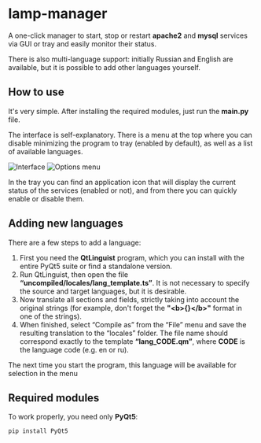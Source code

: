 # lamp-manager
A one-click manager to start, stop or restart **apache2** and **mysql** services via GUI or tray and easily monitor their status.
 
There is also multi-language support: initially Russian and English are available, but it is possible to add other languages yourself.

How to use
---
It's very simple. After installing the required modules, just run the **main.py** file.

The interface is self-explanatory. There is a menu at the top where you can disable minimizing the program to tray (enabled by default), as well as a list of available languages. 

![Interface](https://github.com/user-attachments/assets/6b0d0ad0-6331-487f-b2dc-ce1ca3036b9b)
![Options menu](https://github.com/user-attachments/assets/3a731c07-bb4a-44bd-b64e-9603c464bc7a)

In the tray you can find an application icon that will display the current status of the services (enabled or not), and from there you can quickly enable or disable them.

Adding new languages
---
There are a few steps to add a language:
1. First you need the **QtLinguist** program, which you can install with the entire PyQt5 suite or find a standalone version. 
2. Run QtLinguist, then open the file **“uncompiled/locales/lang_template.ts”**. It is not necessary to specify the source and target languages, but it is desirable. 
3. Now translate all sections and fields, strictly taking into account the original strings (for example, don't forget the **"\<b>{}\</b>"** format in one of the strings). 
4. When finished, select “Compile as” from the “File” menu and save the resulting translation to the “locales” folder. The file name should correspond exactly to the template **“lang_CODE.qm”**, where **CODE** is the language code (e.g. en or ru). 

The next time you start the program, this language will be available for selection in the menu

Required modules
---
To work properly, you need only **PyQt5**:<br />
```bat
pip install PyQt5
```